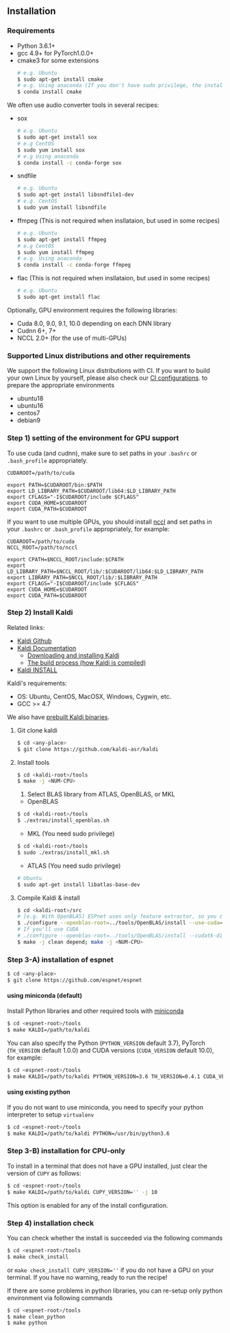 ## Installation
### Requirements

- Python 3.6.1+
- gcc 4.9+ for PyTorch1.0.0+
- cmake3 for some extensions
    ```bash
    # e.g. Ubuntu
    $ sudo apt-get install cmake
    # e.g. Using anaconda (If you don't have sudo privilege, the installation from conda might be useful)
    $ conda install cmake
    ```

We often use audio converter tools in several recipes:

- sox
    ```bash
    # e.g. Ubuntu
    $ sudo apt-get install sox
    # e.g CentOS
    $ sudo yum install sox
    # e.g Using anaconda
    $ conda install -c conda-forge sox
    ```
- sndfile
    ```bash
    # e.g. Ubuntu
    $ sudo apt-get install libsndfile1-dev
    # e.g. CentOS
    $ sudo yum install libsndfile
    ```
- ffmpeg (This is not required when insllataion, but used in some recipes)
    ```bash
    # e.g. Ubuntu
    $ sudo apt-get install ffmpeg
    # e.g CentOS
    $ sudo yum install ffmpeg
    # e.g. Using anaconda
    $ conda install -c conda-forge ffmpeg
    ```
- flac (This is not required when insllataion, but used in some recipes)
    ```bash
    # e.g. Ubuntu
    $ sudo apt-get install flac
    ```

Optionally, GPU environment requires the following libraries:

- Cuda 8.0, 9.0, 9.1, 10.0 depending on each DNN library
- Cudnn 6+, 7+
- NCCL 2.0+ (for the use of multi-GPUs)

### Supported Linux distributions and other requirements

We support the following Linux distributions with CI. If you want to build your own Linux by yourself,
please also check our [CI configurations](https://github.com/espnet/espnet/blob/master/.circleci/config.yml).
to prepare the appropriate environments

- ubuntu18
- ubuntu16
- centos7
- debian9


### Step 1) setting of the environment for GPU support

To use cuda (and cudnn), make sure to set paths in your `.bashrc` or `.bash_profile` appropriately.
```
CUDAROOT=/path/to/cuda

export PATH=$CUDAROOT/bin:$PATH
export LD_LIBRARY_PATH=$CUDAROOT/lib64:$LD_LIBRARY_PATH
export CFLAGS="-I$CUDAROOT/include $CFLAGS"
export CUDA_HOME=$CUDAROOT
export CUDA_PATH=$CUDAROOT
```

If you want to use multiple GPUs, you should install [nccl](https://developer.nvidia.com/nccl)
and set paths in your `.bashrc` or `.bash_profile` appropriately, for example:
```
CUDAROOT=/path/to/cuda
NCCL_ROOT=/path/to/nccl

export CPATH=$NCCL_ROOT/include:$CPATH
export LD_LIBRARY_PATH=$NCCL_ROOT/lib/:$CUDAROOT/lib64:$LD_LIBRARY_PATH
export LIBRARY_PATH=$NCCL_ROOT/lib/:$LIBRARY_PATH
export CFLAGS="-I$CUDAROOT/include $CFLAGS"
export CUDA_HOME=$CUDAROOT
export CUDA_PATH=$CUDAROOT
```


### Step 2) Install Kaldi
Related links:
- [Kaldi Github](https://github.com/kaldi-asr/kaldi)
- [Kaldi Documentation](https://kaldi-asr.org/)
  - [Downloading and installing Kaldi](https://kaldi-asr.org/doc/install.html)
  - [The build process (how Kaldi is compiled)](https://kaldi-asr.org/doc/build_setup.html)
- [Kaldi INSTALL](https://github.com/kaldi-asr/kaldi/blob/master/INSTALL)

Kaldi's requirements:
- OS: Ubuntu, CentOS, MacOSX, Windows, Cygwin, etc.
- GCC >= 4.7

We also have [prebuilt Kaldi binaries](https://github.com/espnet/espnet/blob/master/ci/install_kaldi.sh).


1. Git clone kaldi

    ```bash
    $ cd <any-place>
    $ git clone https://github.com/kaldi-asr/kaldi
    ```
1. Install tools

    ```bash
    $ cd <kaldi-root>/tools
    $ make -j <NUM-CPU>
    ```
    1. Select BLAS library from ATLAS, OpenBLAS, or MKL

    - OpenBLAS

    ```bash
    $ cd <kaldi-root>/tools
    $ ./extras/install_openblas.sh
    ```
    - MKL (You need sudo privilege)

    ```bash
    $ cd <kaldi-root>/tools
    $ sudo ./extras/install_mkl.sh
    ```
    - ATLAS (You need sudo privilege)

    ```bash
    # Ubuntu
    $ sudo apt-get install libatlas-base-dev
    ```

1. Compile Kaldi & install

    ```bash
    $ cd <kaldi-root>/src
    # [e.g. With OpenBLAS] ESPnet uses only feature extractor, so you can disable CUDA
    $ ./configure --openblas-root=../tools/OpenBLAS/install --use-cuda=no
    # If you'll use CUDA
    # ./configure --openblas-root=../tools/OpenBLAS/install --cudatk-dir=/usr/local/cuda-10.0
    $ make -j clean depend; make -j <NUM-CPU>
    ```

### Step 3-A) installation of espnet

```bash
$ cd <any-place>
$ git clone https://github.com/espnet/espnet
```

#### using miniconda (default)

Install Python libraries and other required tools with [miniconda](https://conda.io/docs/glossary.html#miniconda-glossary)
```sh
$ cd <espnet-root>/tools
$ make KALDI=/path/to/kaldi
```

You can also specify the Python (`PYTHON_VERSION` default 3.7), PyTorch (`TH_VERSION` default 1.0.0) and CUDA versions (`CUDA_VERSION` default 10.0), for example:
```sh
$ cd <espnet-root>/tools
$ make KALDI=/path/to/kaldi PYTHON_VERSION=3.6 TH_VERSION=0.4.1 CUDA_VERSION=9.0
```

#### using existing python

If you do not want to use miniconda, you need to specify your python interpreter to setup `virtualenv`

```sh
$ cd <espnet-root>/tools
$ make KALDI=/path/to/kaldi PYTHON=/usr/bin/python3.6
```

### Step 3-B) installation for CPU-only

To install in a terminal that does not have a GPU installed, just clear the version of `CUPY` as follows:

```sh
$ cd <espnet-root>/tools
$ make KALDI=/path/to/kaldi CUPY_VERSION='' -j 10
```

This option is enabled for any of the install configuration.

### Step 4) installation check

You can check whether the install is succeeded via the following commands
```sh
$ cd <espnet-root>/tools
$ make check_install
```
or `make check_install CUPY_VERSION=''` if you do not have a GPU on your terminal.
If you have no warning, ready to run the recipe!

If there are some problems in python libraries, you can re-setup only python environment via following commands
```sh
$ cd <espnet-root>/tools
$ make clean_python
$ make python
```
